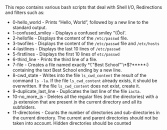This repo contains various bash scripts that deal with Shell I/O, Redirections and filters such as:

- 0-hello_world - Prints “Hello, World”, followed by a new line to the standard output.
- 1-confused_smiley -  Displays a confused smiley "(Ôo)'.
- 2-hellofile -  Displays the content of the `/etc/passwd` file.
- 3-twofiles - Displays the content of the `/etc/passwd` file and `/etc/hosts`
- 4-lastlines - Displays the last 10 lines of `/etc/passwd`
- 5-firstlines - Displays the first 10 lines of `etc/passwd`
- 6-third_line - Prints the third line of a file.
- 7-file - Creates a file named exactly \*\\'"Best School"\'\\*$\?\*\*\*\*\*:) containing the text Best School ending by a new line.
- 8-cwd_state -  Writes into the file `ls_cwd_content` the result of the command `ls -la`. If the file `ls_cwd_content` already exists, it should be overwritten. If the file `ls_cwd_content` does not exist, create it.
- 9-duplicate_last_line - Duplicates the last line of the file `iacta`.
- 10-no_more_js - Deletes all the regular files (not the directories) with a .js extension that are present in the current directory and all its subfolders.
- 11-directories - Counts the number of directories and sub-directories in the current directory. The current and parent directories should not be taken into account. Hidden directories should be counted
